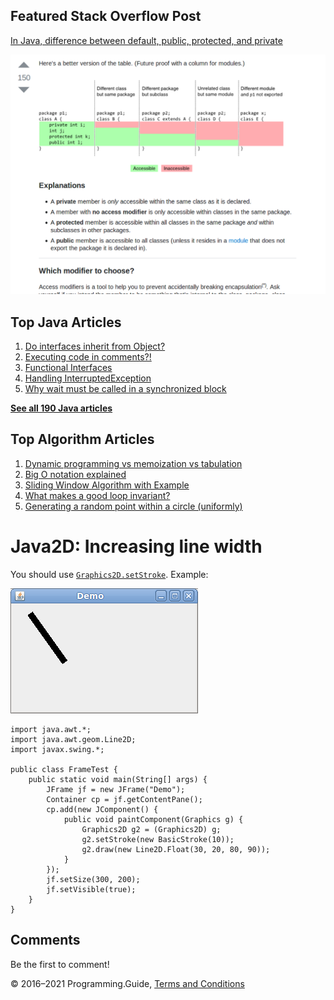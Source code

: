 <span class="underline"></span>

<span class="underline"></span>

Featured Stack Overflow Post
----------------------------

[In Java, difference between default, public, protected, and private](https://stackoverflow.com/a/33627846/276052)  
  
[<img src="../images/so-featured-33627846.png" alt="StackOverflow screenshot thumbnail" class="screenshot" />](https://stackoverflow.com/a/33627846/276052)

<span class="underline"></span>

Top Java Articles
-----------------

1.  [Do interfaces inherit from Object?](do-interfaces-inherit-from-object.html)
2.  [Executing code in comments?!](executing-code-in-comments.html)
3.  [Functional Interfaces](functional-interfaces.html)
4.  [Handling InterruptedException](handling-interrupted-exceptions.html)
5.  [Why wait must be called in a synchronized block](why-wait-must-be-in-synchronized.html)

[**See all 190 Java articles**](index.html)

Top Algorithm Articles
----------------------

1.  [Dynamic programming vs memoization vs tabulation](../dynamic-programming-vs-memoization-vs-tabulation.html)
2.  [Big O notation explained](../big-o-notation-explained.html)
3.  [Sliding Window Algorithm with Example](../sliding-window-example.html)
4.  [What makes a good loop invariant?](../what-makes-a-good-loop-invariant.html)
5.  [Generating a random point within a circle (uniformly)](../random-point-within-circle.html)

Java2D: Increasing line width
=============================

You should use [`Graphics2D.setStroke`](https://docs.oracle.com/javase/8/docs/api/java/awt/Graphics2D.html#setStroke-java.awt.Stroke-). Example:

<img src="increasing-line-width/demo.png" alt="Screenshot Illustrating Increased Width" class="screenshot" />

    import java.awt.*;
    import java.awt.geom.Line2D;
    import javax.swing.*;

    public class FrameTest {
        public static void main(String[] args) {
            JFrame jf = new JFrame("Demo");
            Container cp = jf.getContentPane();
            cp.add(new JComponent() {
                public void paintComponent(Graphics g) {
                    Graphics2D g2 = (Graphics2D) g;
                    g2.setStroke(new BasicStroke(10));
                    g2.draw(new Line2D.Float(30, 20, 80, 90));
                }
            });
            jf.setSize(300, 200);
            jf.setVisible(true);
        }
    }

Comments
--------

Be the first to comment!

© 2016–2021 Programming.Guide, [Terms and Conditions](../terms-and-conditions.html)
